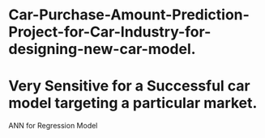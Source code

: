 # Car-Purchase-Amount-Prediction-Project-for-Car-Industry-for-designing-new-car-model.
# Very Sensitive for a Successful car model targeting a particular market.
ANN for Regression Model

